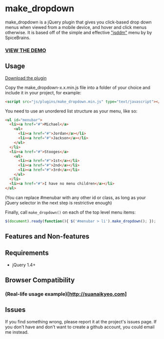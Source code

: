 # make_dropdown #
make_dropdown is a jQuery plugin that gives you click-based drop down menus when viewed from a mobile device, and hover and click menus otherwise. It is based off of the simple and effective ["jsddm"](http://javascript-array.com/scripts/jquery_simple_drop_down_menu/) menu by by SpiceBrains.

### [VIEW THE DEMO](http://suan.github.com/make_dropdown) ###

## Usage ##
[Download the plugin](http://lala)

Copy the make_dropdown-x.x.min.js file into a folder of your choice and include it in your project, for example:

```html
<script src="js/plugins/make_dropdown.min.js" type="text/javascript"></script>
```

You need to use an unordered list structure as your menu, like so:

```html
<ul id="menubar">
  <li><a href="#">Michael</a>
    <ul>
      <li><a href="#">Jordan</a></li>
      <li><a href="#">Jackson</a></li>
    </ul>
  </li>
  <li><a href="#">Stooges</a>
    <ul>
      <li><a href="#">1st</a></li>
      <li><a href="#">2nd</a></li>
      <li><a href="#">3rd</a></li>
    </ul>
  </li>
  <li><a href="#">I have no menu children</a></li>
</ul>
```

(You can replace #menubar with any other id or class, as long as your jQuery selector in the next step is restrictive enough)

Finally, call `make_dropdown()` on each of the top level menu items:

```javascript
$(document).ready(function(){ $('#menubar > li').make_dropdown(); });
```

## Features and Non-features ##

## Requirements ##
- jQuery 1.4+

## Browser Compatibility ##

### (Real-life usage example)[http://suanaikyeo.com] ###

## Issues ##
If you find something wrong, please report it at the project's issues page. If you don't have and don't want to create a github account, you could email me instead.
